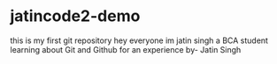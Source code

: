 # jatincode2-demo
this is my first git repository
hey everyone im jatin singh a BCA student learning about Git and Github for an experience
by- Jatin Singh 
